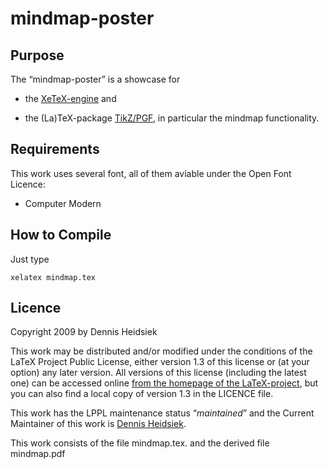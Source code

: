 ﻿

# mindmap-poster


## Purpose

The “mindmap-poster” is a showcase for

* the [XeTeX-engine](http://scripts.sil.org/XeTeX) and

* the (La)TeX-package [TikZ/PGF](http://sourceforge.net/projects/pgf/), in particular the mindmap functionality.


## Requirements

This work uses several font, all of them aviable under the Open Font Licence:

* Computer Modern
<!--
* Linux Libertine
* Gentium
-->


## How to Compile

Just type

    xelatex mindmap.tex


## Licence

Copyright 2009 by Dennis Heidsiek

This work may be distributed and/or modified under the conditions of the LaTeX Project Public License, either version 1.3 of this license or (at your option) any later version. All versions of this license (including the latest one) can be accessed online [from the homepage of the LaTeX-project](http://www.latex-project.org/lppl/), but you can also find a local copy of version 1.3 in the LICENCE file.

This work has the LPPL maintenance status “*maintained*” and the Current Maintainer of this work is [Dennis Heidsiek](http://www.google.com/profiles/Dennis.Heidsiek).

This work consists of the file mindmap.tex.
          and the derived file mindmap.pdf
          
<!-- 
This work consists of this file dummy.dtx
          and the derived files dummy.sty,
                                dummy.cfg,
                                dummy.ins,
                                dummy-example.ltx,
                            and dummy.pdf.
-->


